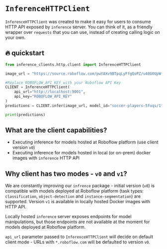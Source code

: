 # `InferenceHTTPClient`

`InferenceHTTPClient` was created to make it easy for users to consume HTTP API exposed by `inference` server. You
can think of it, as a friendly wrapper over `requests` that you can use, instead of creating calling logic on
your own.

## 🔥 quickstart
```python
from inference_clients.http.client import InferenceHTTPClient

image_url = "https://source.roboflow.com/pwYAXv9BTpqLyFfgQoPZ/u48G0UpWfk8giSw7wrU8/original.jpg"

#Replace ROBOFLOW_API_KEY with your Roboflow API Key
CLIENT = InferenceHTTPClient(
    api_url="http://localhost:9001",
    api_key="ROBOFLOW_API_KEY"
)
predictions = CLIENT.infer(image_url, model_id="soccer-players-5fuqs/1")

print(predictions)
```

## What are the client capabilities?
* Executing inference for models hosted at Roboflow platform (use client version `v0`)
* Executing inference for models hosted in local (or on-prem) docker images with `inference` HTTP API

## Why client has two modes - `v0` and `v1`?
We are constantly improving our `infrence` package - initial version (`v0`) is compatible with
models deployed at Roboflow platform (task types: `classification`, `object-detection` and `instance-segmentation`)
are supported. Version `v1` is available in locally hosted Docker images with HTTP API. 

Locally hosted `inference` server exposes endpoints for model manipulations, but those endpoints are not available
at the moment for models deployed at Roboflow platform.

`api_url` parameter passed to `InferenceHTTPClient` will decide on default client mode - URLs with `*.roboflow.com`
will be defaulted to version `v0`.
